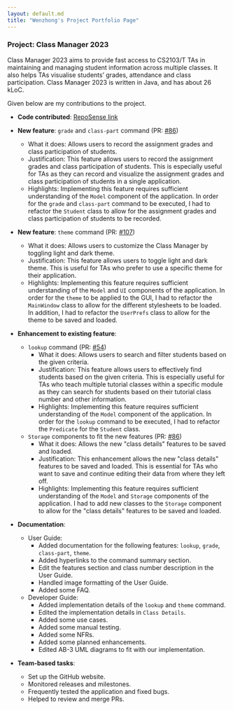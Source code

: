 ```yaml
---
layout: default.md
title: "Wenzhong's Project Portfolio Page"
---
```


### Project: Class Manager 2023

Class Manager 2023 aims to provide fast access to CS2103/T TAs in maintaining and managing student information across multiple classes. It also helps TAs visualise students’ grades, attendance and class participation. Class Manager 2023 is written in Java, and has about 26 kLoC.

Given below are my contributions to the project.

* **Code contributed**: [RepoSense link](https://nus-cs2103-ay2324s1.github.io/tp-dashboard/?search=lwz19&breakdown=true)

* **New feature**: `grade` and `class-part` command (PR: [#86](https://github.com/AY2324S1-CS2103T-T11-1/tp/pull/86))
    * What it does: Allows users to record the assignment grades and class participation of students.
    * Justification: This feature allows users to record the assignment grades and class participation of students. This is especially useful for TAs as they can record and visualize the assignment grades and class participation of students in a single application.
    * Highlights: Implementing this feature requires sufficient understanding of the `Model` component of the application. In order for the `grade` and `class-part` command to be executed, I had to refactor the `Student` class to allow for the assignment grades and class participation of students to be recorded.

* **New feature**: `theme` command (PR: [#107](https://github.com/AY2324S1-CS2103T-T11-1/tp/pull/107))
    * What it does: Allows users to customize the Class Manager by toggling light and dark theme.
    * Justification: This feature allows users to toggle light and dark theme. This is useful for TAs who prefer to use a specific theme for their application.
    * Highlights: Implementing this feature requires sufficient understanding of the `Model` and `UI` components of the application. In order for the `theme` to be applied to the GUI, I had to refactor the `MainWindow` class to allow for the different stylesheets to be loaded. In addition, I had to refactor the `UserPrefs` class to allow for the theme to be saved and loaded.

* **Enhancement to existing feature**:
  * `lookup` command (PR: [#54](https://github.com/AY2324S1-CS2103T-T11-1/tp/pull/54))
    * What it does: Allows users to search and filter students based on the given criteria.
    * Justification: This feature allows users to effectively find students based on the given criteria. This is especially useful for TAs who teach multiple tutorial classes within a specific module as they can search for students based on their tutorial class number and other information.
    * Highlights: Implementing this feature requires sufficient understanding of the `Model` component of the application. In order for the `lookup` command to be executed, I had to refactor the `Predicate` for the `Student` class.
  * `Storage` components to fit the new features (PR: [#86](https://github.com/AY2324S1-CS2103T-T11-1/tp/pull/86))
    * What it does: Allows the new "class details" features to be saved and loaded.
    * Justification: This enhancement allows the new "class details" features to be saved and loaded. This is essential for TAs who want to save and continue editing their data from where they left off.
    * Highlights: Implementing this feature requires sufficient understanding of the `Model` and `Storage` components of the application. I had to add new classes to the `Storage` component to allow for the "class details" features to be saved and loaded.

* **Documentation**:
  * User Guide:
    * Added documentation for the following features: `lookup`, `grade`, `class-part`, `theme`.
    * Added hyperlinks to the command summary section.
    * Edit the features section and class number description in the User Guide.
    * Handled image formatting of the User Guide.
    * Added some FAQ.
  * Developer Guide:
      *  Added implementation details of the `lookup` and `theme` command.
    * Edited the implementation details in `Class Details`.
    * Added some use cases.
    * Added some manual testing.
    * Added some NFRs.
    *  Added  some planned enhancements.
    * Edited AB-3 UML diagrams to fit with our implementation.

* **Team-based tasks**:
  * Set up the GitHub website.
  * Monitored releases and milestones.
  * Frequently tested the application and fixed bugs.
  * Helped to review and merge PRs.
